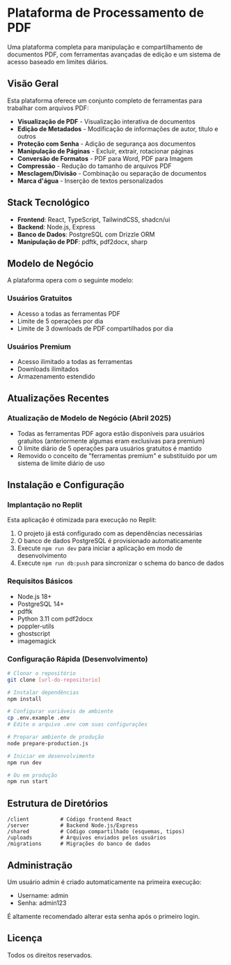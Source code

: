 # Plataforma de Processamento de PDF

Uma plataforma completa para manipulação e compartilhamento de documentos PDF, com ferramentas avançadas de edição e um sistema de acesso baseado em limites diários.

## Visão Geral

Esta plataforma oferece um conjunto completo de ferramentas para trabalhar com arquivos PDF:

- **Visualização de PDF** - Visualização interativa de documentos
- **Edição de Metadados** - Modificação de informações de autor, título e outros
- **Proteção com Senha** - Adição de segurança aos documentos
- **Manipulação de Páginas** - Excluir, extrair, rotacionar páginas
- **Conversão de Formatos** - PDF para Word, PDF para Imagem
- **Compressão** - Redução do tamanho de arquivos PDF
- **Mesclagem/Divisão** - Combinação ou separação de documentos
- **Marca d'água** - Inserção de textos personalizados

## Stack Tecnológico

- **Frontend**: React, TypeScript, TailwindCSS, shadcn/ui
- **Backend**: Node.js, Express
- **Banco de Dados**: PostgreSQL com Drizzle ORM
- **Manipulação de PDF**: pdftk, pdf2docx, sharp

## Modelo de Negócio

A plataforma opera com o seguinte modelo:

### Usuários Gratuitos
- Acesso a todas as ferramentas PDF
- Limite de 5 operações por dia
- Limite de 3 downloads de PDF compartilhados por dia

### Usuários Premium
- Acesso ilimitado a todas as ferramentas
- Downloads ilimitados
- Armazenamento estendido

## Atualizações Recentes

### Atualização de Modelo de Negócio (Abril 2025)
- Todas as ferramentas PDF agora estão disponíveis para usuários gratuitos (anteriormente algumas eram exclusivas para premium)
- O limite diário de 5 operações para usuários gratuitos é mantido
- Removido o conceito de "ferramentas premium" e substituído por um sistema de limite diário de uso

## Instalação e Configuração

### Implantação no Replit

Esta aplicação é otimizada para execução no Replit:

1. O projeto já está configurado com as dependências necessárias
2. O banco de dados PostgreSQL é provisionado automaticamente
3. Execute `npm run dev` para iniciar a aplicação em modo de desenvolvimento
4. Execute `npm run db:push` para sincronizar o schema do banco de dados

### Requisitos Básicos
- Node.js 18+
- PostgreSQL 14+
- pdftk
- Python 3.11 com pdf2docx
- poppler-utils
- ghostscript
- imagemagick

### Configuração Rápida (Desenvolvimento)

```bash
# Clonar o repositório
git clone [url-do-repositorio]

# Instalar dependências
npm install

# Configurar variáveis de ambiente
cp .env.example .env
# Edite o arquivo .env com suas configurações

# Preparar ambiente de produção
node prepare-production.js

# Iniciar em desenvolvimento
npm run dev

# Ou em produção
npm run start
```

## Estrutura de Diretórios

```
/client          # Código frontend React
/server          # Backend Node.js/Express
/shared          # Código compartilhado (esquemas, tipos)
/uploads         # Arquivos enviados pelos usuários
/migrations      # Migrações do banco de dados
```

## Administração

Um usuário admin é criado automaticamente na primeira execução:
- Username: admin
- Senha: admin123

É altamente recomendado alterar esta senha após o primeiro login.

## Licença

Todos os direitos reservados.